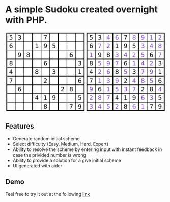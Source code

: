 # A simple Sudoku created overnight with PHP.

![alt text](images/sudoku.png "Sudoku")

## Features
- Generate random initial scheme
- Select difficulty (Easy, Medium, Hard, Expert)
- Ability to resolve the scheme by entering input with instant feedback in case the privided number is wrong
- Ability to provide a solution for a give initial scheme
- UI generated with aider

## Demo
Feel free to try it out at the following <a href="[http://example.com/](https://ironhackable.com/sudoku/)" target="_blank">link</a>
